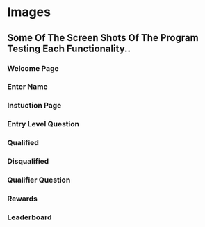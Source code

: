 # Images

## Some Of The Screen Shots Of The Program Testing Each Functionality..
### Welcome Page

### Enter Name

### Instuction Page

### Entry Level Question

### Qualified

### Disqualified

### Qualifier Question

### Rewards

### Leaderboard